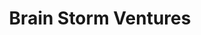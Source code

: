 ---
title: Brain Storm Ventures
image: "/assets/img/resources/entrepreneurship/brainstorm.jpg"
description: Seed and early-stage venture capital firm. Managing Partner originally from Mexico.
categories:
  - Venture Capital
link: https://brainstorm.vc/
---